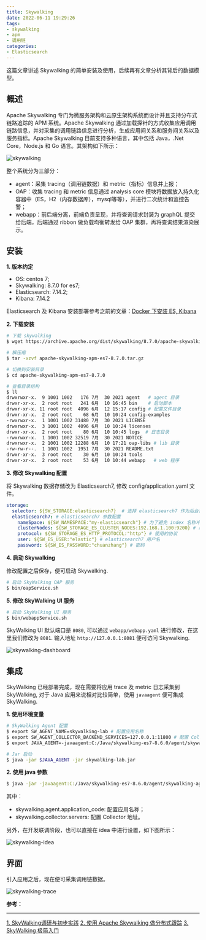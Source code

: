 ```yaml
---
title: Skywalking
date: 2022-06-11 19:29:26
tags:
- skywalking
- apm
- 调用链
categories:
- Elasticsearch
---
```


这篇文章讲述 Skywalking 的简单安装及使用，后续再有文章分析其背后的数据模型。

<!-- more -->

## 概述

Apache Skywalking 专门为微服务架构和云原生架构系统而设计并且支持分布式链路追踪的 APM 系统。Apache Skywalking 通过加载探针的方式收集应用调用链路信息，并对采集的调用链路信息进行分析，生成应用间关系和服务间关系以及服务指标。Apache Skywalking 目前支持多种语言，其中包括 Java，.Net Core，Node.js 和 Go 语言。其架构如下所示：

![skywalking](/images/es/skywalking.jpg "skywalking")

整个系统分为三部分：
- agent：采集 tracing（调用链数据）和 metric（指标）信息并上报；
- OAP：收集 tracing 和 metric 信息通过 analysis core 模块将数据放入持久化容器中（ES，H2（内存数据库），mysql等等），并进行二次统计和监控告警；
- webapp：前后端分离，前端负责呈现，并将查询请求封装为 graphQL 提交给后端，后端通过 ribbon 做负载均衡转发给 OAP 集群，再将查询结果渲染展示。

## 安装
**1. 版本约定**

- OS: centos 7;
- Skywalking: 8.7.0 for es7; 
- Elasticsearch: 7.14.2;
- Kibana: 7.14.2

Elasticsearch 及 Kibana 安装部署参考之前的文章：[Docker 下安装 ES, Kibana](https://zhangxt.top/2022/01/29/es-deployment-in-docker/)

**2. 下载安装**

```bash
# 下载 skywalking
$ wget https://archive.apache.org/dist/skywalking/8.7.0/apache-skywalking-apm-es7-8.7.0.tar.gz

# 解压缩
$ tar -xzvf apache-skywalking-apm-es7-8.7.0.tar.gz

# 切换到安装目录
$ cd apache-skywalking-apm-es7-8.7.0

# 查看目录结构
$ ll
drwxrwxr-x.  9 1001 1002   176 7月  30 2021 agent   # agent 目录
drwxr-xr-x.  2 root root   241 6月  10 16:45 bin    # 启动脚本
drwxr-xr-x. 11 root root  4096 6月  12 15:17 config # 配置文件目录
drwxr-xr-x.  2 root root    68 6月  10 10:24 config-examples
-rwxrwxr-x.  1 1001 1002 31480 7月  30 2021 LICENSE
drwxrwxr-x.  3 1001 1002  4096 6月  10 10:24 licenses
drwxr-xr-x.  2 root root    80 6月  10 10:45 logs  # 日志目录
-rwxrwxr-x.  1 1001 1002 32519 7月  30 2021 NOTICE
drwxrwxr-x.  2 1001 1002 12288 6月  10 17:21 oap-libs # lib 目录
-rw-rw-r--.  1 1001 1002  1951 7月  30 2021 README.txt
drwxr-xr-x.  3 root root    30 6月  10 10:24 tools 
drwxr-xr-x.  2 root root    53 6月  10 10:44 webapp   # web 程序 
```

**3. 修改 Skywalking 配置**

将 Skywalking 数据存储改为 Elasticsearch7, 修改 config/application.yaml 文件。

```yaml
storage:
  selector: ${SW_STORAGE:elasticsearch7}  # 选择 elasticsearch7 作为后台存储，默认为 H2
  elasticsearch7: # elasticsearch7 参数配置
    nameSpace: ${SW_NAMESPACE:"my-elasticsearch"} # 为了避免 index 名称冲突，可以设置 namespace 作为前缀
    clusterNodes: ${SW_STORAGE_ES_CLUSTER_NODES:192.168.1.100:9200} # 配置 ES 地址 
    protocol: ${SW_STORAGE_ES_HTTP_PROTOCOL:"http"} # 使用的协议
    user: ${SW_ES_USER:"elastic"} # elasticsearch7 用户名
    password: ${SW_ES_PASSWORD:"chuanzhang"} # 密码
```

**4. 启动 Skywalking**

修改配置之后保存，便可启动 Skywalking.

```bash
# 启动 SkyWalking OAP 服务
$ bin/oapService.sh
```

**5. 修改 SkyWalking UI 服务**
```bash
# 启动 SkyWalking UI 服务
$ bin/webappService.sh
```

SkyWalking UI 默认端口是 `8080`, 可以通过 `webapp/webapp.yaml` 进行修改，在这里我们修改为 `8081`. 输入地址 `http://127.0.0.1:8081` 便可访问 Skywalking.

![skywalking-dashboard](/images/es/skywalking-dashboard.jpg "skywalking-dashboard")


## 集成

SkyWalking 已经部署完成，现在需要将应用 trace 及 metric 日志采集到 SkyWalking, 对于 Java 应用来说相对比较简单，使用 `javaagent` 便可集成 SkyWalking.

**1. 使用环境变量**

```bash
# SkyWalking Agent 配置
$ export SW_AGENT_NAME=skywalking-lab # 配置应用名称
$ export SW_AGENT_COLLECTOR_BACKEND_SERVICES=127.0.0.1:11800 # 配置 Collector 地址
$ export JAVA_AGENT=-javaagent:C:/Java/skywalking-es7-8.6.0/agent/skywalking-agent.jar # SkyWalking Agent jar 地址

# Jar 启动
$ java -jar $JAVA_AGENT -jar skywalking-lab.jar
```

**2. 使用 java 参数**
```bash
$ java -jar -javaagent:C:/Java/skywalking-es7-8.6.0/agent/skywalking-agent.jar -Dskywalking.agent.application_code=skywalking-lab -Dskywalking.collector.servers=127.0.0.1:11800 skywalking-lab.jar
```

其中：
- skywalking.agent.application_code: 配置应用名称；
- skywalking.collector.servers: 配置 Collector 地址。

另外，在开发联调阶段，也可以直接在 idea 中进行设置，如下图所示：

![skywalking-idea](/images/es/skywalking-idea.jpg "skywalking-idea")

## 界面

引入应用之后，现在便可采集调用链数据。

![skywalking-trace](/images/es/skywalking-trace.jpg "skywalking-trace")

**参考：**

----
[1]:https://skywalking.apache.org/zh/2019-03-29-introduction-of-skywalking-and-simple-practice/
[2]:https://dubbo.apache.org/zh/docs/v2.7/admin/ops/skywalking/
[3]:https://skywalking.apache.org/zh/2020-04-19-skywalking-quick-start/

[1. SkyWalking调研与初步实践][1]
[2. 使用 Apache Skywalking 做分布式跟踪][2]
[3. SkyWalking 极简入门][3]
